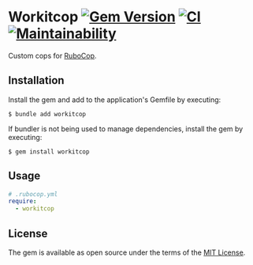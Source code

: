# Workitcop [![Gem Version](https://badge.fury.io/rb/workitcop.svg)](https://badge.fury.io/rb/workitcop) [![CI](https://github.com/ydah/workitcop/actions/workflows/ci.yml/badge.svg)](https://github.com/ydah/workitcop/actions/workflows/ci.yml) [![Maintainability](https://api.codeclimate.com/v1/badges/77fd345a1f0e8ab706ed/maintainability)](https://codeclimate.com/github/ydah/workitcop/maintainability)

Custom cops for [RuboCop](https://github.com/rubocop/rubocop).

## Installation

Install the gem and add to the application's Gemfile by executing:

    $ bundle add workitcop

If bundler is not being used to manage dependencies, install the gem by executing:

    $ gem install workitcop

## Usage

```yaml
# .rubocop.yml
require:
  - workitcop
```

## License

The gem is available as open source under the terms of the [MIT License](https://opensource.org/licenses/MIT).
